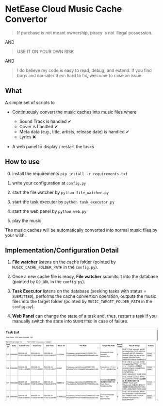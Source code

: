 # NetEase Cloud Music Cache Convertor

> If purchase is not meant ownership, piracy is not illegal possession.

AND

> USE IT ON YOUR OWN RISK

AND

> I do believe my code is easy to read, debug, and extend. If you find bugs and consider them hard to fix, welcome to raise an issue.

## What

A simple set of scripts to 

- Continuously convert the music caches into music files where
    
    - Sound Track is handled ✔
    - Cover is handled ✔
    - Meta data (e.g., title, artists, release date) is handled ✔
    - Lyrics ❌


- A web panel to display / restart the tasks


## How to use

0. install the requirements `pip install -r requirements.txt`

1. write your configuration at `config.py`

2. start the file watcher by `python file_watcher.py`

3. start the task executer by `python task_executor.py`

4. start the web panel by `python web.py`

5. play the music

The music caches will be automatically converted into normal music files by your wish.

## Implementation/Configuration Detail

1. **File watcher** listens on the cache folder (pointed by `MUSIC_CACHE_FOLDER_PATH` in the `config.py`).

2. Once a new cache file is ready, **File watcher** submits it into the database (pointed by `DB_URL` in the `config.py`).

3. **Task Executor** listens on the database (seeking tasks with status = `SUBMITTED`), performs the cache convertion operation, outputs the music files into the target folder (pointed by `MUSIC_TARGET_FOLDER_PATH` in the `config.py`).

4. **Web Panel** can change the state of a task and, thus, restart a task if you manually switch the state into `SUBMITTED` in case of failure.


![](./templates/web-screenshot.png)